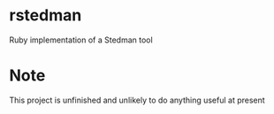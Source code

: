 rstedman
========

Ruby implementation of a Stedman tool


Note
===============

This project is unfinished and unlikely to do anything useful at present

